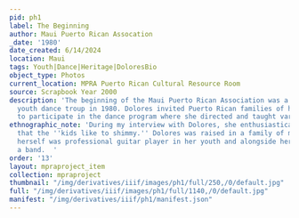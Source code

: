 ```yaml
---
pid: ph1
label: The Beginning
author: Maui Puerto Rican Assocation
_date: '1980'
date_created: 6/14/2024
location: Maui
tags: Youth|Dance|Heritage|DoloresBio
object_type: Photos
current_location: MPRA Puerto Rican Cultural Resource Room
source: Scrapbook Year 2000
description: 'The beginning of the Maui Puerto Rican Association was a performing
  youth dance troup in 1980. Dolores invited Puerto Rican families of her local neighborhood
  to participate in the dance program where she directed and taught various classes. '
ethnographic_note: 'During my interview with Dolores, she enthusiastically shared
  that the ''kids like to shimmy.'' Dolores was raised in a family of musicians and
  herself was professional guitar player in her youth and alongside her sisters formed
  a band.  '
order: '13'
layout: mpraproject_item
collection: mpraproject
thumbnail: "/img/derivatives/iiif/images/ph1/full/250,/0/default.jpg"
full: "/img/derivatives/iiif/images/ph1/full/1140,/0/default.jpg"
manifest: "/img/derivatives/iiif/ph1/manifest.json"
---
```

